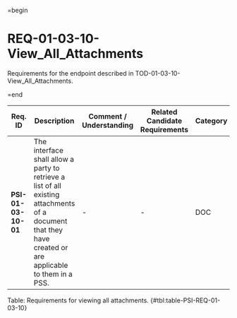 =begin

# REQ-01-03-10-View_All_Attachments

Requirements for the endpoint described in TOD-01-03-10-View_All_Attachments.

=end

| Req. ID                        | Description                         | Comment / Understanding                  | Related Candidate Requirements | Category                       |
| ------------------------------ | ----------------------------------- | ---------------------------------------- | ------------------------------ | ------------------------------ |
| __PSI-01-03-10-01__ | The interface shall allow a party to retrieve a list of all existing attachments of a document that they have created or are applicable to them in a PSS. | -                       | -                              | DOC      |

Table: Requirements for viewing all attachments. {#tbl:table-PSI-REQ-01-03-10}
